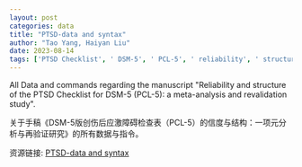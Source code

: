 ```yaml
---
layout: post
categories: data
title: "PTSD-data and syntax"
author: "Tao Yang, Haiyan Liu"
date: 2023-08-14
tags: ['PTSD Checklist', ' DSM-5', ' PCL-5', ' reliability', ' structure', ' meta-analysis', ' revalidation study']
---
```


All Data and commands regarding the manuscript "Reliability and structure of the PTSD Checklist for DSM-5 (PCL-5): a meta-analysis and revalidation study".

关于手稿《DSM-5版创伤后应激障碍检查表（PCL-5）的信度与结构：一项元分析与再验证研究》的所有数据与指令。

资源链接: [PTSD-data and syntax](https://doi.org/10.57760/sciencedb.10034)
